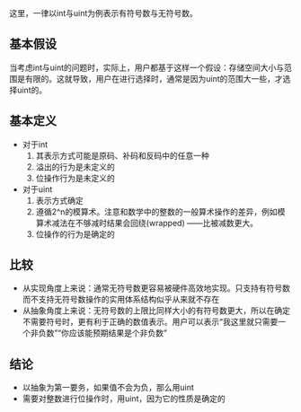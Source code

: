 这里，一律以int与uint为例表示有符号数与无符号数。

## 基本假设
当考虑int与uint的问题时，实际上，用户都基于这样一个假设：存储空间大小与范围是有限的。这就导致，用户在进行选择时，通常是因为uint的范围大一些，才选择uint的。

## 基本定义
+ 对于int
	1. 其表示方式可能是原码、补码和反码中的任意一种
	2. 溢出的行为是未定义的
	3. 位操作行为是未定义的
+ 对于uint
	1. 表示方式确定
	2. 遵循2^n的模算术。注意和数学中的整数的一般算术操作的差异，例如模算术减法在不够减时结果会回绕(wrapped) ——比被减数更大。
	3. 位操作的行为是确定的

## 比较
+ 从实现角度上来说：通常无符号数更容易被硬件高效地实现。只支持有符号数而不支持无符号数操作的实用体系结构似乎从来就不存在
+ 从抽象角度上来说：无符号数的上限比同样大小的有符号数更大，所以在确定不需要符号时，更有利于正确的数值表示。用户可以表示“我这里就只需要一个非负数”“你应该能预期结果是个非负数”

## 结论
+ 以抽象为第一要务，如果值不会为负，那么用uint
+ 需要对整数进行位操作时，用uint，因为它的性质是确定的